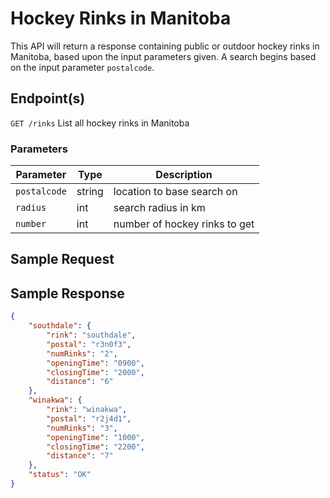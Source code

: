 # Hockey Rinks in Manitoba

This API will return a response containing public or outdoor hockey rinks in Manitoba, based upon the input parameters given. A search begins based on the input parameter `postalcode`.

## Endpoint(s)

`GET /rinks` List all hockey rinks in Manitoba

### Parameters

| Parameter   |  Type  |          Description          |
|-------------|--------|------------------------------|
| `postalcode`| string | location to base search on    |
| `radius`    |   int  | search radius in km           |
| `number`    |   int  | number of hockey rinks to get |

## Sample Request


## Sample Response

``` json
{
    "southdale": {
        "rink": "southdale",
        "postal": "r3n0f3",
        "numRinks": "2",
        "openingTime": "0900",
        "closingTime": "2000",
        "distance": "6"
    },
    "winakwa": {
        "rink": "winakwa",
        "postal": "r2j4d1",
        "numRinks": "3",
        "openingTime": "1000",
        "closingTime": "2200",
        "distance": "7"
    },
    "status": "OK"
}
```
